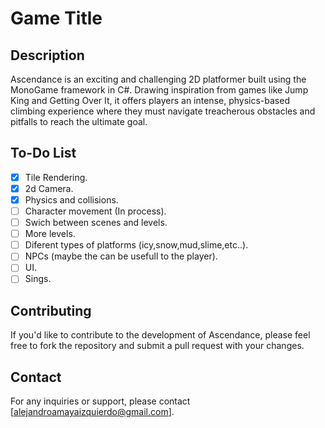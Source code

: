 # Game Title

## Description
Ascendance is an exciting and challenging 2D platformer built using the MonoGame framework in C#. Drawing inspiration from games like Jump King and Getting Over It, it offers players an intense, physics-based climbing experience where they must navigate treacherous obstacles and pitfalls to reach the ultimate goal.

## To-Do List
- [x] Tile Rendering.
- [x] 2d Camera.
- [X] Physics and collisions.
- [ ] Character movement (In process).
- [ ] Swich between scenes and levels.
- [ ] More levels.
- [ ] Diferent types of platforms (icy,snow,mud,slime,etc..).
- [ ] NPCs (maybe the can be usefull to the player).
- [ ] UI.
- [ ] Sings.

## Contributing
If you'd like to contribute to the development of Ascendance, please feel free to fork the repository and submit a pull request with your changes.

## Contact
For any inquiries or support, please contact [alejandroamayaizquierdo@gmail.com].
